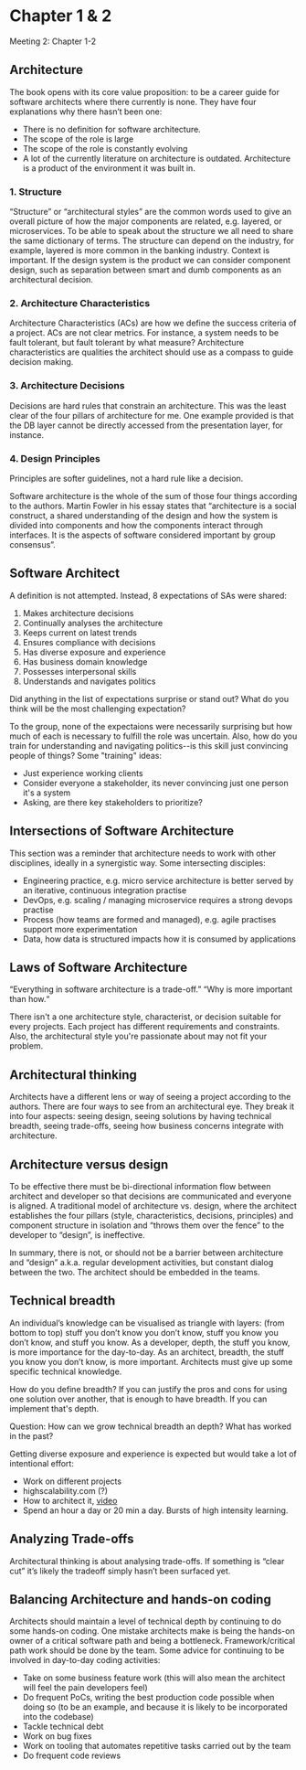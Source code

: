 # Chapter 1 & 2

Meeting 2: Chapter 1-2

## Architecture
The book opens with its core value proposition: to be a career guide for software architects where there currently is none.
They have four explanations why there hasn’t been one:
- There is no definition for software architecture.
- The scope of the role is large
- The scope of the role is constantly evolving
- A lot of the currently literature on architecture is outdated. Architecture is a product of the environment it was built in.

### 1. Structure
“Structure” or “architectural styles” are the common words used to give an overall picture of how the major components are related, e.g. layered, or microservices. To be able to speak about the structure we all need to share the same dictionary of terms. The structure can depend on the industry, for example, layered is more common in the banking industry. Context is important. If the design system is the product we can consider component design, such as separation between smart and dumb components as an architectural decision.

### 2. Architecture Characteristics
Architecture Characteristics (ACs) are how we define the success criteria of a project. ACs are not clear metrics. For instance, a system needs to be fault tolerant, but fault tolerant by what measure? Architecture characteristics are qualities the architect should use as a compass to guide decision making.

### 3. Architecture Decisions
Decisions are hard rules that constrain an architecture. This was the least clear of the four pillars of architecture for me. One example provided is that the DB layer cannot be directly accessed from the presentation layer, for instance.

### 4. Design Principles
Principles are softer guidelines, not a hard rule like a decision.

Software architecture is the whole of the sum of those four things according to the authors. Martin Fowler in his essay states that “architecture is a social construct, a shared understanding of the design and how the system is divided into components and how the components interact through interfaces. It is the aspects of software considered important by group consensus”.

## Software Architect
A definition is not attempted. Instead, 8 expectations of SAs were shared:
1. Makes architecture decisions
2. Continually analyses the architecture
3. Keeps current on latest trends
4. Ensures compliance with decisions
5. Has diverse exposure and experience
6. Has business domain knowledge
7. Possesses interpersonal skills
8. Understands and navigates politics

Did anything in the list of expectations surprise or stand out?
What do you think will be the most challenging expectation?

To the group, none of the expectaions were necessarily surprising but how much of each is necessary to fulfill the role was uncertain. Also, how do you train for understanding and navigating politics--is this skill just convincing people of things? Some "training" ideas:
- Just experience working clients
- Consider everyone a stakeholder, its never convincing just one person it's a system
- Asking, are there key stakeholders to prioritize?

## Intersections of Software Architecture
This section was a reminder that architecture needs to work with other disciplines, ideally in a synergistic way.
Some intersecting disciples:
- Engineering practice, e.g. micro service architecture is better served by an iterative, continuous integration practise
- DevOps, e.g. scaling / managing microservice requires a strong devops practise
- Process (how teams are formed and managed), e.g. agile practises support more experimentation
- Data, how data is structured impacts how it is consumed by applications

## Laws of Software Architecture
“Everything in software architecture is a trade-off.”
“Why is more important than how.“

There isn't a one architecture style, characterist, or decision suitable for every projects. Each project has different requirements and constraints. Also, the architectural style you're passionate about may not fit your problem.

## Architectural thinking
Architects have a different lens or way of seeing a project according to the authors. There are four ways to see from an architectural eye. They break it into four aspects: seeing design, seeing solutions by having technical breadth, seeing trade-offs, seeing how business concerns integrate with architecture.

## Architecture versus design
To be effective there must be bi-directional information flow between architect and developer so that decisions are communicated and everyone is aligned. A traditional model of architecture vs. design, where the architect establishes the four pillars (style, characteristics, decisions, principles) and component structure in isolation and “throws them over the fence” to the developer to “design”, is ineffective. 

In summary, there is not, or should not be a barrier between architecture and “design” a.k.a. regular development activities, but constant dialog between the two. The architect should be embedded in the teams.

## Technical breadth
An individual’s knowledge can be visualised as triangle with layers: (from bottom to top) stuff you don’t know you don’t know, stuff you know you don’t know, and stuff you know. As a developer, depth, the stuff you know, is more importance for the day-to-day. As an architect, breadth, the stuff you know you don’t know, is more important. Architects must give up some specific technical knowledge.

How do you define breadth? If you can justify the pros and cons for using one solution over another, that is enough to have breadth. If you can implement that's depth.

Question: How can we grow technical breadth an depth? What has worked in the past?

Getting diverse exposure and experience is expected but would take a lot of intentional effort:
- Work on different projects
- highscalability.com (?)
- How to architect it, [video](https://www.youtube.com/watch?v=QOtCpD23118&list=PLhr1KZpdzukdeX8mQ2qO73bg6UKQHYsHb)
- Spend an hour a day or 20 min a day. Bursts of high intensity learning.

## Analyzing Trade-offs
Architectural thinking is about analysing trade-offs. If something is “clear cut” it’s likely the tradeoff simply hasn’t been surfaced yet.

## Balancing Architecture and hands-on coding
Architects should maintain a level of technical depth by continuing to do some hands-on coding. One mistake architects make is being the hands-on owner of a critical software path and being a bottleneck. Framework/critical path work should be done by the team. Some advice for continuing to be involved in day-to-day coding activities:
- Take on some business feature work (this will also mean the architect will feel the pain developers feel)
- Do frequent PoCs, writing the best production code possible when doing so (to be an example, and because it is likely to be incorporated into the codebase)
- Tackle technical debt
- Work on bug fixes
- Work on tooling that automates repetitive tasks carried out by the team
- Do frequent code reviews
